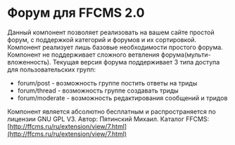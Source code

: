 Форум для FFCMS 2.0
==================

Данный компонент позволяет реализовать на вашем сайте простой форум, с поддержкой категорий и форумов и их сортировкой.
Компонент реализует лишь базовые необходимости простого форума. Компонент не поддерживает сложного ветвления форума(мульти-вложенность).
Текущая версия форума поддерживает 3 типа доступа для пользовательских групп:
 * forum/post - возможность группе постить ответы на триды
 * forum/thread - возможность группе создавать триды
 * forum/moderate - возможность редактирования сообщений и тридов
 
Компонент является абсолютно бесплатным и распространяется по лицензии GNU GPL V3. 
Автор: Пятинский Михаил.
Каталог FFCMS: [http://ffcms.ru/ru/extension/view/7.html](http://ffcms.ru/ru/extension/view/7.html)
